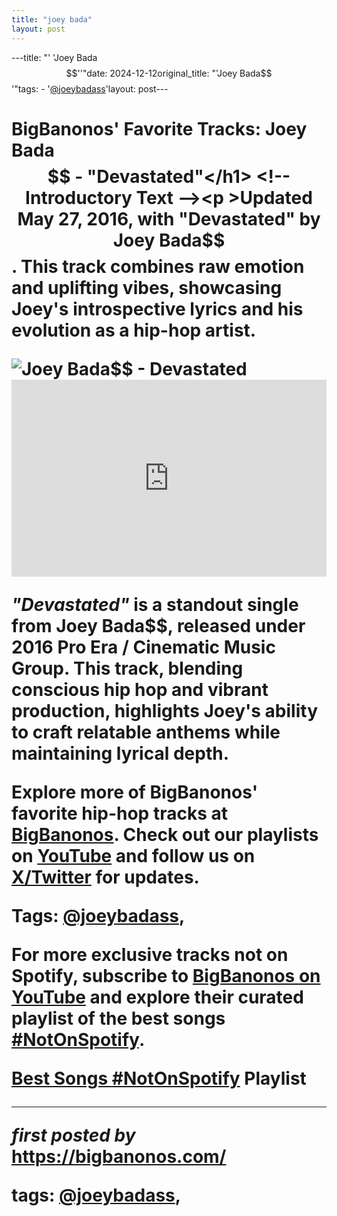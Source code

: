 ```yaml
---
title: "joey bada"
layout: post
---
```

---title: "' 'Joey Bada$$''"date: 2024-12-12original_title: "'Joey Bada$$'"tags:  - '[@joeybadass](/tags/joeybadass/)'layout: post---<!-- Post Title --><h1 >BigBanonos' Favorite Tracks: Joey Bada$$ - "Devastated"</h1> <!-- Introductory Text --><p >Updated May 27, 2016, with "Devastated" by Joey Bada$$. This track combines raw emotion and uplifting vibes, showcasing Joey's introspective lyrics and his evolution as a hip-hop artist.</p> <!-- Featured Image --><div > <img src="https://theweeklycoos.blog/wp-content/uploads/2022/07/joey-badass-5-1200x812-1.jpeg" alt="Joey Bada$$ - Devastated" /></div> <!-- YouTube Video Embed --><div > <iframe width="100%" height="315" src="https://www.youtube.com/embed/RLnA25dVzrQ" title="Joey Bada$$ - 'Devastated' (Official Music Video)" frameborder="0" allow="accelerometer; autoplay; encrypted-media; gyroscope; picture-in-picture; web-share" referrerpolicy="strict-origin-when-cross-origin" allowfullscreen></iframe></div> <!-- Song Information --><div > <p><em>"Devastated"</em> is a standout single from Joey Bada$$, released under 2016 Pro Era / Cinematic Music Group. This track, blending conscious hip hop and vibrant production, highlights Joey's ability to craft relatable anthems while maintaining lyrical depth.</p></div> <!-- Footer Links --><div > <p>Explore more of BigBanonos' favorite hip-hop tracks at <a href="https://bigbanonos.com/" target="_blank">BigBanonos</a>. Check out our playlists on <a href="https://www.youtube.com/[@BigBanonos](/tags/BigBanonos/)" target="_blank">YouTube</a> and follow us on <a href="https://x.com/bigbanonos" target="_blank">X/Twitter</a> for updates.</p></div> <!-- Tags --><p >Tags: [@joeybadass](/tags/joeybadass/),</p><!--Subscribe and Playlist Links--><div>    <p>For more exclusive tracks not on Spotify, subscribe to <a href="https://www.youtube.com/[@BigBanonos](/tags/BigBanonos/)" target="_blank">BigBanonos on YouTube</a> and explore their curated playlist of the best songs <strong>[#NotOnSpotify](/tags/NotOnSpotify/)</strong>.</p>    <p><a href="https://www.youtube.com/playlist?list=PLtuNtuTatqI0kFahUCbtbfenC_ET5O_tr" target="_blank">Best Songs [#NotOnSpotify](/tags/NotOnSpotify/) Playlist<br /></a></p></div><hr /><p><em>first posted by</em> <a href="https://bigbanonos.com/" rel="noopener" target="_new">https://bigbanonos.com/</a></p><p>tags: [@joeybadass](/tags/joeybadass/),</p>